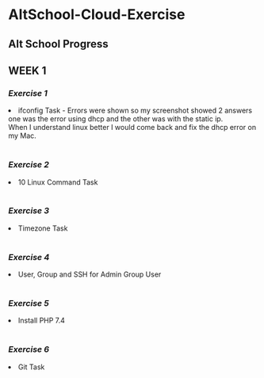 # **AltSchool-Cloud-Exercise**
## __Alt School Progress__

## **WEEK 1**

### __*Exercise 1*__
<li> ifconfig Task - Errors were shown so my screenshot showed 2 answers one was the error using dhcp and the other was with the static ip. 
<br>
When I understand linux better I would  come back and fix the dhcp error on my Mac.
<br>
<br>

### __*Exercise 2*__
<li> 10 Linux Command Task
<br>
<br>

### __*Exercise 3*__
<li> Timezone Task
<br>
<br>

### __*Exercise 4*__
<li> User, Group and SSH for Admin Group User
<br>
<br>

### __*Exercise 5*__
<li> Install PHP 7.4
<br>
<br>

### __*Exercise 6*__
<li> Git Task
<br>
<br>
